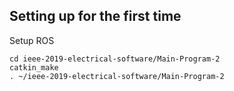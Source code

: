 ## Setting up for the first time
Setup ROS
```
cd ieee-2019-electrical-software/Main-Program-2
catkin_make
. ~/ieee-2019-electrical-software/Main-Program-2
```
